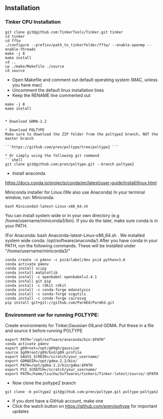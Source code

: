 ## Installation

### Tinker CPU Installation
```
git clone git@github.com:TinkerTools/Tinker.git tinker
cd tinker
cd fftw
./configure --prefix=/path_to_tinkerfolder/fftw/ --enable-openmp --enable-threads
make -j 8
make install
cd ..
cp ./make/Makefile ./source
cd source
```
* Open Makefile and comment out default operating system (MAC, unless you have mac)
* Uncomment the default linux installation lines
* Keep the RENAME line commented out
```
make -j 8
make install


* Download GDMA-2.2

* Download POLTYPE
Make sure to download the ZIP folder from the poltype2 branch, NOT the master branch

```https://github.com/pren/poltype/tree/poltype2 ```

* Or simply using the following git command
```shell
git clone git@github.com:pren/poltype.git --branch poltype2
```

* Install anaconda 

https://docs.conda.io/projects/conda/en/latest/user-guide/install/linux.html

Miniconda installer for Linux.(We also use Anaconda)
In your terminal window, run:
Miniconda:
```shell
bash Miniconda3-latest-Linux-x86_64.sh
```
You can install system wide or in your own directory (e.g /home/username/miniconda3/bin). If you do the later, make sure conda is in your PATH.

(For Anaconda: bash Anaconda-latest-Linux-x86_64.sh . We installed system wide conda: /opt/software/anaconda/)
After you have conda in your PATH, run the following commands. These will be installed under "/home/username/miniconda3/"

```shell
conda create -n p4env -c psi4/label/dev psi4 python=3.6 
conda activate p4env
conda install scipy 
conda install matplotlib 
conda install -c openbabel openbabel=2.4.1
conda install git pip
conda install -c rdkit rdkit
conda install -c conda-forge mdanalysis
conda install -c conda-forge svgutils
conda install -c conda-forge cairosvg
pip install git+git://github.com/ParmEd/ParmEd.git 
```
                   
### Environment var for running POLTYPE:
 Create environments for Tinker,Gaussian 09,and GDMA. Put these in a file and source it before running POLTYPE

```shell      
export PATH="/opt/software/anaconda/bin:$PATH"
conda activate p4env
export g09root=/opt/g09gh/gaussian
source $g09root/g09/bsd/g09.profile
export GAUSS_SCRDIR=/scratch/your_username/
export GDMADIR=/opt/gdma-2.2/bin/
export PATH=/opt/gdma-2.2/bin/gdma:$PATH
export PSI_SCRATCH=/scratch/your_username/ 
export PATH=/home/liuchw/Softwares/tinkers/Tinker-latest/source/:$PATH
```

* Now clone the poltype2 branch
```
git clone -b poltype2 git@github.com:pren/poltype.git poltype-poltype2
```

* If you dont have a GitHub account, make one
* Click the watch button on https://github.com/pren/poltype for important updates
